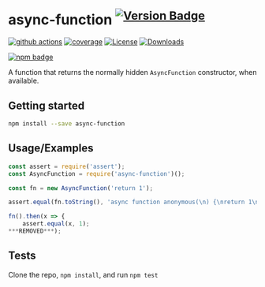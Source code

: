 # async-function <sup>[![Version Badge][npm-version-svg]][package-url]</sup>

[![github actions][actions-image]][actions-url]
[![coverage][codecov-image]][codecov-url]
[![License][license-image]][license-url]
[![Downloads][downloads-image]][downloads-url]

[![npm badge][npm-badge-png]][package-url]

A function that returns the normally hidden `AsyncFunction` constructor, when available.

## Getting started

```sh
npm install --save async-function
```

## Usage/Examples

```js
const assert = require('assert');
const AsyncFunction = require('async-function')();

const fn = new AsyncFunction('return 1');

assert.equal(fn.toString(), 'async function anonymous(\n) {\nreturn 1\n***REMOVED***');

fn().then(x => {
    assert.equal(x, 1);
***REMOVED***);
```

## Tests

Clone the repo, `npm install`, and run `npm test`

[package-url]: https://npmjs.org/package/async-function
[npm-version-svg]: https://versionbadg.es/ljharb/async-function.svg
[deps-svg]: https://david-dm.org/ljharb/async-function.svg
[deps-url]: https://david-dm.org/ljharb/async-function
[dev-deps-svg]: https://david-dm.org/ljharb/async-function/dev-status.svg
[dev-deps-url]: https://david-dm.org/ljharb/async-function#info=devDependencies
[npm-badge-png]: https://nodei.co/npm/async-function.png?downloads=true&stars=true
[license-image]: https://img.shields.io/npm/l/async-function.svg
[license-url]: LICENSE
[downloads-image]: https://img.shields.io/npm/dm/async-function.svg
[downloads-url]: https://npm-stat.com/charts.html?package=async-function
[codecov-image]: https://codecov.io/gh/ljharb/async-function/branch/main/graphs/badge.svg
[codecov-url]: https://app.codecov.io/gh/ljharb/async-function/
[actions-image]: https://img.shields.io/endpoint?url=https://github-actions-badge-u3jn4tfpocch.runkit.sh/ljharb/async-function
[actions-url]: https://github.com/ljharb/async-function/actions
